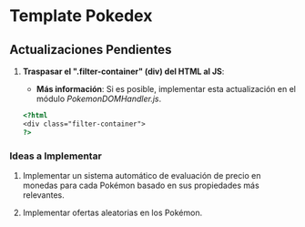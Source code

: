# Template Pokedex

## Actualizaciones Pendientes

1. **Traspasar el ".filter-container" (div) del HTML al JS**:

   - **Más información**: Si es posible, implementar esta actualización en el módulo _PokemonDOMHandler.js_.

   ```HTML
   <?html
   <div class="filter-container">
   ?>
   ```

### Ideas a Implementar

1. Implementar un sistema automático de evaluación de precio en monedas para cada Pokémon basado en sus propiedades más relevantes.

2. Implementar ofertas aleatorias en los Pokémon.
